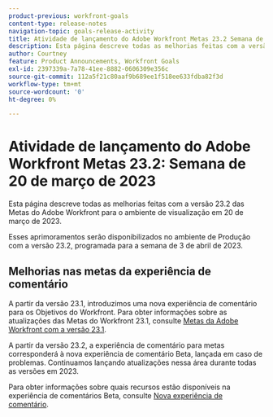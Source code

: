 ```yaml
---
product-previous: workfront-goals
content-type: release-notes
navigation-topic: goals-release-activity
title: Atividade de lançamento do Adobe Workfront Metas 23.2 Semana de 20 de março de 2023
description: Esta página descreve todas as melhorias feitas com a versão 23.2 das Metas do Adobe Workfront para o ambiente de Visualização. Esses aprimoramentos serão disponibilizados no ambiente de Produção na semana de 20 de março de 2023.
author: Courtney
feature: Product Announcements, Workfront Goals
exl-id: 2397339a-7a78-41ee-8882-0606309e356c
source-git-commit: 112a5f21c80aaf9b689ee1f518ee633fdba82f3d
workflow-type: tm+mt
source-wordcount: '0'
ht-degree: 0%

---
```


# Atividade de lançamento do Adobe Workfront Metas 23.2: Semana de 20 de março de 2023

Esta página descreve todas as melhorias feitas com a versão 23.2 das Metas do Adobe Workfront para o ambiente de visualização em 20 de março de 2023.

Esses aprimoramentos serão disponibilizados no ambiente de Produção com a versão 23.2, programada para a semana de 3 de abril de 2023.

## Melhorias nas metas da experiência de comentário

A partir da versão 23.1, introduzimos uma nova experiência de comentário para os Objetivos do Workfront. Para obter informações sobre as atualizações das Metas do Workfront 23.1, consulte [Metas da Adobe Workfront com a versão 23.1](/help/quicksilver/product-announcements/product-releases/goals-release-activity/goals-23-1-release/goals-23-1-release.md).

A partir da versão 23.2, a experiência de comentário para metas corresponderá à nova experiência de comentário Beta, lançada em caso de problemas. Continuamos lançando atualizações nessa área durante todas as versões em 2023.

Para obter informações sobre quais recursos estão disponíveis na experiência de comentários Beta, consulte [Nova experiência de comentário](../../../betas/new-commenting-experience-beta/unified-commenting-experience.md).
